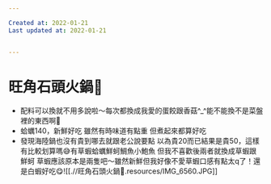 ```yaml
---

Created at: 2022-01-21
Last updated at: 2022-01-21


---
```


# 旺角石頭火鍋🍲


* 配料可以換就不用多說啦～每次都換成我愛的蛋餃跟香菇^\_^能不能換不是菜盤裡的東西啊🤣
* 蛤蠣140，新鮮好吃 雖然有時味道有點重 但煮起來都算好吃
* 發現海陸鍋也沒有貴到哪去就跟老公說要點 以為貴20而已結果是貴50，這樣有比較划算嗎😅有草蝦蛤蠣鮮蚵鯛魚小鮑魚 但我不喜歡後兩者就換成草蝦跟鮮蚵 草蝦應該原本是兩隻吧～雖然新鮮但我好像不愛草蝦口感有點太q了！還是白蝦好吃😋![[.//旺角石頭火鍋🍲.resources/IMG_6560.JPG]]

